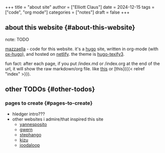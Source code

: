 +++
title = "about site"
author = ["Elliott Claus"]
date = 2024-12-15
tags = ["code", "org mode"]
categories = ["notes"]
draft = false
+++

## about this website {#about-this-website}

note: TODO

[mazzaella](https://github.com/emdashii/mazzaella) - code for this website. it's a [hugo](https://gohugo.io/) site, written in org-mode (with [ox-hugo](https://ox-hugo.scripter.co/)), and hosted on [netlify](https://www.netlify.com/).
the theme is [hugo-texify3](https://github.com/michaelneuper/hugo-texify3).

fun fact: after each page, if you put /index.md or /index.org at the end of the url, it will show the raw markdown/org file. like
[this](/posts/about-site/index.md) or [this]({{< relref "index" >}}).


## other TODOs {#other-todos}


### pages to create {#pages-to-create}

-   hledger intro???
-   other websites i admire/that inspired this site
    -   [yannesposito](https://yannesposito.com/index.html)
    -   [gwern](https://gwern.net/)
    -   [stephango](https://stephango.com/)
    -   [kizu](https://kizu.dev/#Everything)
    -   [joodaloop](https://joodaloop.com/)
